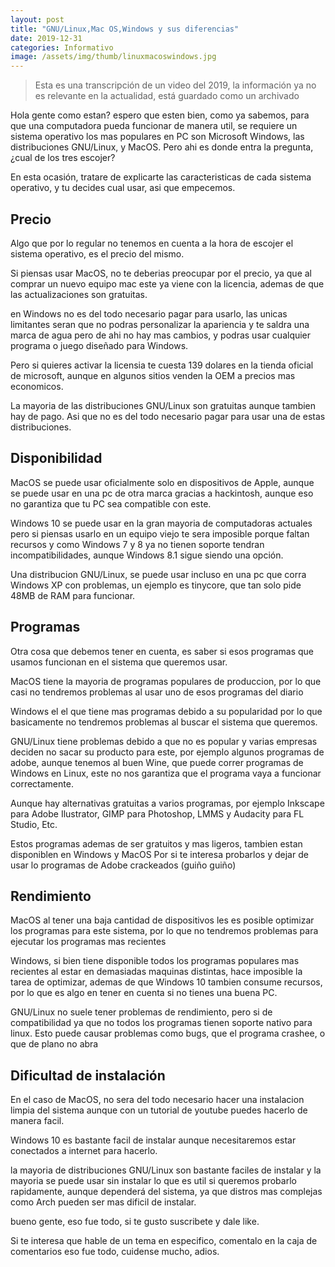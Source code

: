 ```yaml
---
layout: post
title: "GNU/Linux,Mac OS,Windows y sus diferencias"
date: 2019-12-31
categories: Informativo
image: /assets/img/thumb/linuxmacoswindows.jpg
---
```


> Esta es una transcripción de un video del 2019, la información ya no es relevante en la actualidad, está guardado como un archivado

Hola gente como estan? espero que esten bien, como ya sabemos, para que una computadora pueda funcionar de manera util, se requiere un sistema operativo los mas populares en PC son Microsoft Windows, las distribuciones GNU/Linux, y MacOS. Pero ahi es donde entra la pregunta, ¿cual de los tres escojer?

En esta ocasión, tratare de explicarte las caracteristicas de cada sistema operativo, y tu decides cual usar, asi que empecemos.

## Precio

Algo que por lo regular no tenemos en cuenta a la hora de escojer el sistema operativo, es el precio del mismo.

Si piensas usar MacOS, no te deberias preocupar por el precio, ya que al comprar un nuevo equipo mac este ya viene con la licencia, ademas de que las actualizaciones son gratuitas.

en Windows no es del todo necesario pagar para usarlo, las unicas limitantes seran que no podras personalizar la apariencia
y te saldra una marca de agua pero de ahi no hay mas cambios, y podras usar cualquier programa o juego diseñado para Windows.

Pero si quieres activar la licensia te cuesta 139 dolares en la tienda oficial de microsoft, aunque en algunos sitios venden la OEM a precios mas economicos.

La mayoria de las distribuciones GNU/Linux son gratuitas aunque tambien hay de pago. Asi que no es del todo necesario pagar para usar una de estas distribuciones.

## Disponibilidad

MacOS se puede usar oficialmente solo en dispositivos de Apple,
aunque se puede usar en una pc de otra marca gracias a hackintosh, aunque eso no garantiza que tu PC sea compatible con este.

Windows 10 se puede usar en la gran mayoria de computadoras actuales pero si piensas usarlo en un equipo viejo te sera imposible porque faltan recursos y como Windows 7 y 8 ya no tienen soporte tendran incompatibilidades, aunque Windows 8.1 sigue siendo una opción.

Una distribucion GNU/Linux, se puede usar incluso en una pc que corra Windows XP con problemas, un ejemplo es tinycore, que tan solo pide 48MB de RAM para funcionar.

## Programas

Otra cosa que debemos tener en cuenta, es saber si esos programas que usamos funcionan en el sistema que queremos usar.

MacOS tiene la mayoria de programas populares de produccion, por lo que casi no tendremos problemas al usar uno de esos programas del diario

Windows el el que tiene mas programas debido a su popularidad por lo que basicamente no tendremos problemas al buscar el sistema que queremos.

GNU/Linux tiene problemas debido a que no es popular y varias empresas deciden no sacar su producto para este, por ejemplo algunos programas de adobe, aunque tenemos al buen Wine, que puede correr programas de Windows en Linux, este no nos garantiza que el programa vaya a funcionar correctamente.

Aunque hay alternativas gratuitas a varios programas, por ejemplo Inkscape para Adobe Ilustrator, GIMP para Photoshop, LMMS y Audacity para FL Studio, Etc.

Estos programas ademas de ser gratuitos y mas ligeros, tambien estan disponiblen en Windows y MacOS Por si te interesa probarlos y dejar de usar lo programas de Adobe crackeados (guiño guiño)

## Rendimiento

MacOS al tener una baja cantidad de dispositivos les es posible optimizar los programas para este sistema, por lo que no tendremos problemas para ejecutar los programas mas recientes

Windows, si bien tiene disponible todos los programas populares mas recientes al estar en demasiadas maquinas distintas, hace imposible la tarea de optimizar, ademas de que Windows 10 tambien consume recursos, por lo que es algo en tener en cuenta si no tienes una buena PC.

GNU/Linux no suele tener problemas de rendimiento, pero si de compatibilidad ya que no todos los programas tienen soporte nativo para linux. Esto puede causar problemas como bugs, que el programa crashee, o que de plano no abra


## Dificultad de instalación

En el caso de MacOS, no sera del todo necesario hacer una instalacion limpia del sistema aunque con un tutorial de youtube puedes hacerlo de manera facil.

Windows 10 es bastante facil de instalar aunque necesitaremos estar conectados a internet para hacerlo.

la mayoria de distribuciones GNU/Linux son bastante faciles de instalar y la mayoria se puede usar sin instalar lo que es util si queremos probarlo rapidamente, aunque dependerá del sistema, ya que distros mas complejas como Arch pueden ser mas dificil de instalar.

bueno gente, eso fue todo, si te gusto suscribete y dale like.

Si te interesa que hable de un tema en especifico, comentalo en la caja de comentarios eso fue todo, cuidense mucho, adios.